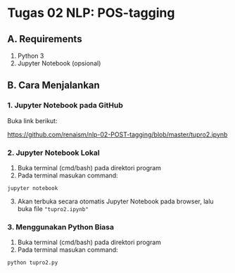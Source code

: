 # Tugas 02 NLP: POS-tagging

## A. Requirements
1. Python 3
2. Jupyter Notebook (opsional)

## B. Cara Menjalankan
### 1. Jupyter Notebook pada GitHub
Buka link berikut:

https://github.com/renaism/nlp-02-POST-tagging/blob/master/tupro2.ipynb

### 2. Jupyter Notebook Lokal 
1. Buka terminal (cmd/bash) pada direktori program
2. Pada terminal masukan command:
```
jupyter notebook
```
3. Akan terbuka secara otomatis Jupyter Notebook pada browser, lalu buka file `"tupro2.ipynb"`

### 3. Menggunakan Python Biasa
1. Buka terminal (cmd/bash) pada direktori program
2. Pada terminal masukan command:
```
python tupro2.py
```